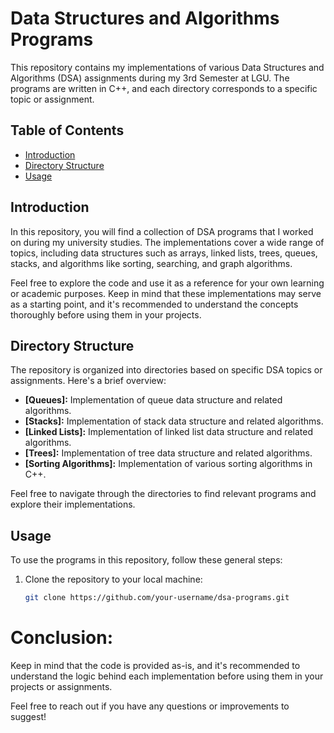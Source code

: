# Data Structures and Algorithms Programs

This repository contains my implementations of various Data Structures and Algorithms (DSA) assignments during my 3rd Semester at LGU. The programs are written in C++, and each directory corresponds to a specific topic or assignment.

## Table of Contents

- [Introduction](#introduction)
- [Directory Structure](#directory-structure)
- [Usage](#usage)

## Introduction

In this repository, you will find a collection of DSA programs that I worked on during my university studies. The implementations cover a wide range of topics, including data structures such as arrays, linked lists, trees, queues, stacks, and algorithms like sorting, searching, and graph algorithms.

Feel free to explore the code and use it as a reference for your own learning or academic purposes. Keep in mind that these implementations may serve as a starting point, and it's recommended to understand the concepts thoroughly before using them in your projects.

## Directory Structure

The repository is organized into directories based on specific DSA topics or assignments. Here's a brief overview:

- **[Queues]:** Implementation of queue data structure and related algorithms.
- **[Stacks]:** Implementation of stack data structure and related algorithms.
- **[Linked Lists]:** Implementation of linked list data structure and related algorithms.
- **[Trees]:** Implementation of tree data structure and related algorithms.
- **[Sorting Algorithms]:** Implementation of various sorting algorithms in C++.

Feel free to navigate through the directories to find relevant programs and explore their implementations.

## Usage

To use the programs in this repository, follow these general steps:

1. Clone the repository to your local machine:

   ```bash
   git clone https://github.com/your-username/dsa-programs.git
# Conclusion:
Keep in mind that the code is provided as-is, and it's recommended to understand the logic behind each implementation before using them in your projects or assignments.

Feel free to reach out if you have any questions or improvements to suggest!
